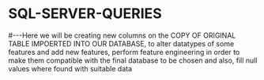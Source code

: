 # SQL-SERVER-QUERIES
#---Here we will be creating new columns on the COPY OF ORIGINAL TABLE IMPOERTED INTO OUR DATABASE, to alter datatypes of some features and add new features, perform feature engineering in order to make them compatible with the final database to be chosen and also, fill null values where found with suitable data
